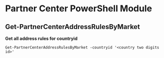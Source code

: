 # Partner Center PowerShell Module #

## Get-PartnerCenterAddressRulesByMarket ##

**Get all address rules for countryid**

    Get-PartnerCenterAddressRulesByMarket -countryid '<country two digits id>' 
